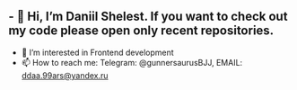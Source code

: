 ## - 👋 Hi, I’m Daniil Shelest. If you want to check out my code please open only recent repositories.
- 👀 I’m interested in Frontend development
- 📫 How to reach me: Telegram: @gunnersaurusBJJ, EMAIL: ddaa.99ars@yandex.ru

<!---
GunnerSaurusBJJ/GunnerSaurusBJJ is a ✨ special ✨ repository because its `README.md` (this file) appears on your GitHub profile.
You can click the Preview link to take a look at your changes.
--->
